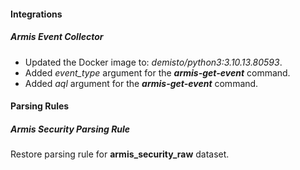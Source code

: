 
#### Integrations

##### Armis Event Collector
- Updated the Docker image to: *demisto/python3:3.10.13.80593*.
- Added *event_type* argument for the ***armis-get-event*** command.
- Added *aql* argument for the ***armis-get-event*** command.


#### Parsing Rules

##### Armis Security Parsing Rule

Restore parsing rule for **armis_security_raw** dataset. 


